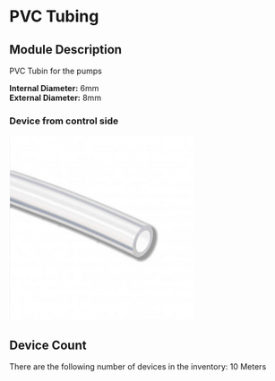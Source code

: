 # PVC Tubing

## Module Description 
PVC Tubin for the pumps

**Internal Diameter:** 6mm\
**External Diameter:** 8mm

### Device from control side
<img src="../Pictures/pvc-tube.png" alt="Image of the end of a pvc tube" title="PVC Tube" style="max-width: 400px">

## Device Count
There are the following number of devices in the inventory: 10 Meters